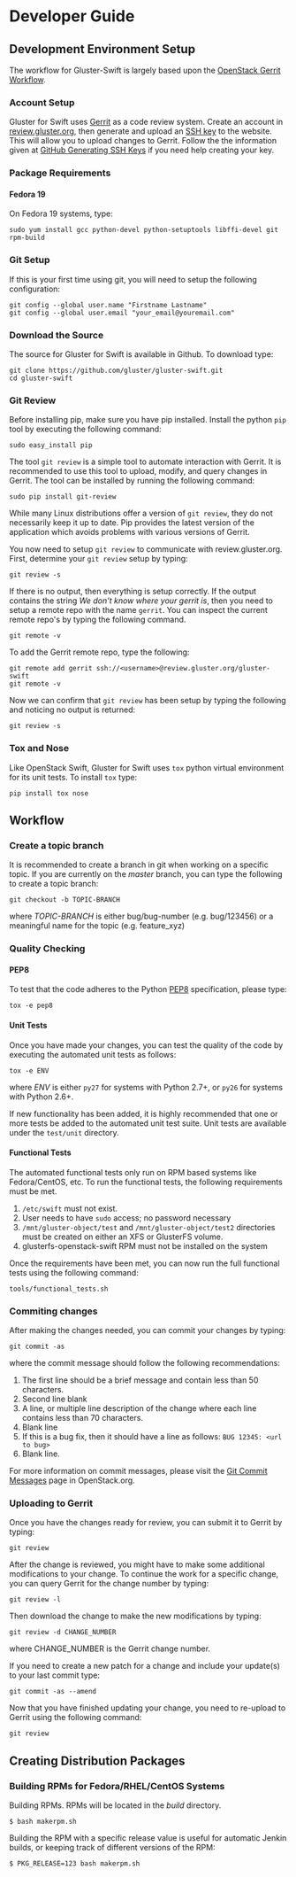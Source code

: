 # Developer Guide

## Development Environment Setup
The workflow for Gluster-Swift is largely based upon the 
[OpenStack Gerrit Workflow][].

### Account Setup
Gluster for Swift uses [Gerrit][] as a code review system.  Create an
account in [review.gluster.org][], then generate and upload
an [SSH key][] to the website.  This will allow you to upload
changes to Gerrit.  Follow the the information given
at [GitHub Generating SSH Keys][] if you need help creating your key.

### Package Requirements

#### Fedora 19
On Fedora 19 systems, type:

~~~
sudo yum install gcc python-devel python-setuptools libffi-devel git rpm-build
~~~

### Git Setup
If this is your first time using git, you will need to setup the
following configuration:

~~~
git config --global user.name "Firstname Lastname"
git config --global user.email "your_email@youremail.com"
~~~

### Download the Source
The source for Gluster for Swift is available in Github. To download
type:

~~~
git clone https://github.com/gluster/gluster-swift.git
cd gluster-swift
~~~

### Git Review
Before installing pip, make sure you have pip installed. Install the
python `pip` tool by executing the following command:

~~~
sudo easy_install pip
~~~

The tool `git review` is a simple tool to automate interaction with Gerrit.
It is recommended to use this tool to upload, modify, and query changes in Gerrit.
The tool can be installed by running the following command:

~~~
sudo pip install git-review
~~~

While many Linux distributions offer a version of `git review`, 
they do not necessarily keep it up to date. Pip provides the latest version
of the application which avoids problems with various versions of Gerrit.

You now need to setup `git review` to communicate with review.gluster.org.
First, determine your `git review` setup by typing:

~~~
git review -s
~~~

If there is no output, then everything is setup correctly.  If the output
contains the string *We don't know where your gerrit is*, then you need to
setup a remote repo with the name `gerrit`.  You can inspect the current
remote repo's by typing the following command.

~~~
git remote -v
~~~

To add the Gerrit remote repo, type the following:

~~~
git remote add gerrit ssh://<username>@review.gluster.org/gluster-swift
git remote -v
~~~

Now we can confirm that `git review` has been setup by typing the
following and noticing no output is returned:

~~~
git review -s
~~~

### Tox and Nose
Like OpenStack Swift, Gluster for Swift uses `tox` python virtual 
environment for its unit tests.  To install `tox` type:

~~~
pip install tox nose
~~~

## Workflow

### Create a topic branch
It is recommended to create a branch in git when working on a specific topic.
If you are currently on the *master* branch, you can type the following
to create a topic branch:

~~~
git checkout -b TOPIC-BRANCH
~~~

where *TOPIC-BRANCH* is either bug/bug-number (e.g. bug/123456) or
a meaningful name for the topic (e.g. feature_xyz)

### Quality Checking
#### PEP8
To test that the code adheres to the Python [PEP8][] specification, 
please type:

~~~
tox -e pep8
~~~

#### Unit Tests
Once you have made your changes, you can test the quality of the code
by executing the automated unit tests as follows:

~~~
tox -e ENV
~~~

where *ENV* is either `py27` for systems with Python 2.7+, or `py26` for
systems with Python 2.6+.

If new functionality has been added, it is highly recommended that
one or more tests be added to the automated unit test suite. Unit
tests are available under the `test/unit` directory.

#### Functional Tests
The automated functional tests only run on RPM based systems
like Fedora/CentOS, etc.  To run the functional tests, the following 
requirements must be met.

1. `/etc/swift` must not exist.
1. User needs to have `sudo` access; no password necessary
1. `/mnt/gluster-object/test` and `/mnt/gluster-object/test2` directories
must be created on either an XFS or GlusterFS volume.
1. glusterfs-openstack-swift RPM must not be installed on the system

Once the requirements have been met, you can now run the full functional
tests using the following command:

~~~
tools/functional_tests.sh
~~~

### Commiting changes
After making the changes needed, you can commit your changes by typing:

~~~
git commit -as
~~~

where the commit message should follow the following recommendations:

1. The first line should be a brief message and contain less than 50
characters.
2. Second line blank
3. A line, or multiple line description of the change where each line
contains less than 70 characters.
4. Blank line
5. If this is a bug fix, then it should have a line as follows:
`BUG 12345: <url to bug>`
6. Blank line.

For more information on commit messages, please visit the
[Git Commit Messages][] page in OpenStack.org.

### Uploading to Gerrit
Once you have the changes ready for review, you can submit it to Gerrit 
by typing:

~~~
git review
~~~

After the change is reviewed, you might have to make some
additional modifications to your change.  To continue the work for
a specific change, you can query Gerrit for the change number by
typing:

~~~
git review -l
~~~

Then download the change to make the new modifications by typing:

~~~
git review -d CHANGE_NUMBER
~~~

where CHANGE_NUMBER is the Gerrit change number.

If you need to create a new patch for a change and include your update(s)
to your last commit type:

~~~
git commit -as --amend
~~~

Now that you have finished updating your change, you need to re-upload
to Gerrit using the following command:

~~~
git review
~~~

## Creating Distribution Packages

### Building RPMs for Fedora/RHEL/CentOS Systems
Building RPMs.  RPMs will be located in the *build* directory.

`$ bash makerpm.sh`

Building the RPM with a specific release value is useful for 
automatic Jenkin builds, or keeping track of different versions 
of the RPM:

`$ PKG_RELEASE=123 bash makerpm.sh`


[OpenStack Gerrit Workflow]: https://wiki.openstack.org/wiki/Gerrit_Workflow
[Gerrit]: https://code.google.com/p/gerrit/
[review.gluster.org]: http://review.gluster.org
[SSH Key]: http://review.gluster.org/#/settings/ssh-keys
[GitHub Generating SSH Keys]: https://help.github.com/articles/generating-ssh-keys
[PEP8]: http://www.python.org/dev/peps/pep-0008
[Git Commit Messages]: https://wiki.openstack.org/wiki/GitCommitMessages
[GlusterFS Compiling RPMS]: https://forge.gluster.org/glusterfs-core/pages/CompilingRPMS
